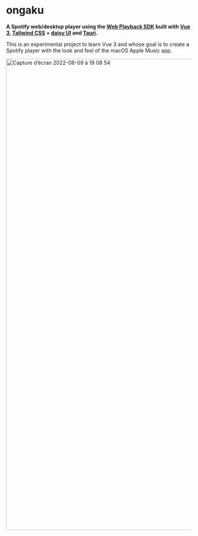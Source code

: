 # ongaku

**A Spotify web/desktop player using the [Web Playback SDK](https://developer.spotify.com/documentation/web-playback-sdk/) built with [Vue 3](https://vuejs.org), [Tailwind CSS](https://tailwindcss.com) + [daisy UI](https://daisyui.com) and [Tauri](https://tauri.app).**

This is an experimental project to learn Vue 3 and whose goal is to create a Spotify player with the look and feel of the macOS Apple Music app.

<img width="1280" alt="Capture d’écran 2022-08-09 à 19 08 54" src="https://user-images.githubusercontent.com/20094890/183714230-87af7eff-24e8-4d60-8f67-82c2dc40d3cb.png">
